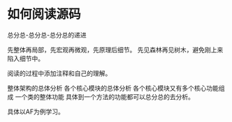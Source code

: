 #  如何阅读源码

总分总-总分总-总分总的递进

先整体再局部，先宏观再微观，先原理后细节。
先见森林再见树木，避免刚上来陷入细节中。

阅读的过程中添加注释和自己的理解。

整体架构的总体分析
各个核心模块的总体分析
各个核心模块又有多个核心功能组成
一个类的整体功能
具体到一个方法的功能都可以总分总的去分析。

具体以AF为例学习。

